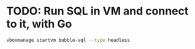 # TODO: Run SQL in VM and connect to it, with Go

```sh
vboxmanage startvm bubble-sql --type headless
```
